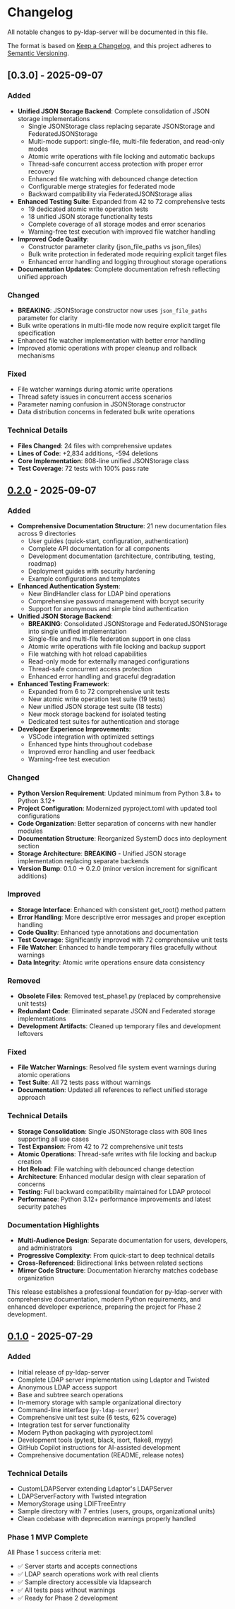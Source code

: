 # Changelog

All notable changes to py-ldap-server will be documented in this file.

The format is based on [Keep a Changelog](https://keepachangelog.com/en/1.0.0/),
and this project adheres to [Semantic Versioning](https://semver.org/spec/v2.0.0.html).

## [0.3.0] - 2025-09-07

### Added
- **Unified JSON Storage Backend**: Complete consolidation of JSON storage implementations
  - Single JSONStorage class replacing separate JSONStorage and FederatedJSONStorage
  - Multi-mode support: single-file, multi-file federation, and read-only modes
  - Atomic write operations with file locking and automatic backups
  - Thread-safe concurrent access protection with proper error recovery
  - Enhanced file watching with debounced change detection
  - Configurable merge strategies for federated mode
  - Backward compatibility via FederatedJSONStorage alias
- **Enhanced Testing Suite**: Expanded from 42 to 72 comprehensive tests
  - 19 dedicated atomic write operation tests
  - 18 unified JSON storage functionality tests
  - Complete coverage of all storage modes and error scenarios
  - Warning-free test execution with improved file watcher handling
- **Improved Code Quality**: 
  - Constructor parameter clarity (json_file_paths vs json_files)
  - Bulk write protection in federated mode requiring explicit target files
  - Enhanced error handling and logging throughout storage operations
- **Documentation Updates**: Complete documentation refresh reflecting unified approach

### Changed
- **BREAKING**: JSONStorage constructor now uses `json_file_paths` parameter for clarity
- Bulk write operations in multi-file mode now require explicit target file specification
- Enhanced file watcher implementation with better error handling
- Improved atomic operations with proper cleanup and rollback mechanisms

### Fixed
- File watcher warnings during atomic write operations
- Thread safety issues in concurrent access scenarios
- Parameter naming confusion in JSONStorage constructor
- Data distribution concerns in federated bulk write operations

### Technical Details
- **Files Changed**: 24 files with comprehensive updates
- **Lines of Code**: +2,834 additions, -594 deletions
- **Core Implementation**: 808-line unified JSONStorage class
- **Test Coverage**: 72 tests with 100% pass rate

## [0.2.0] - 2025-09-07

### Added
- **Comprehensive Documentation Structure**: 21 new documentation files across 9 directories
  - User guides (quick-start, configuration, authentication)
  - Complete API documentation for all components
  - Development documentation (architecture, contributing, testing, roadmap)
  - Deployment guides with security hardening
  - Example configurations and templates
- **Enhanced Authentication System**: 
  - New BindHandler class for LDAP bind operations
  - Comprehensive password management with bcrypt security
  - Support for anonymous and simple bind authentication
- **Unified JSON Storage Backend**: 
  - **BREAKING**: Consolidated JSONStorage and FederatedJSONStorage into single unified implementation
  - Single-file and multi-file federation support in one class
  - Atomic write operations with file locking and backup support
  - File watching with hot reload capabilities
  - Read-only mode for externally managed configurations
  - Thread-safe concurrent access protection
  - Enhanced error handling and graceful degradation
- **Enhanced Testing Framework**: 
  - Expanded from 6 to 72 comprehensive unit tests
  - New atomic write operation test suite (19 tests)
  - New unified JSON storage test suite (18 tests)
  - New mock storage backend for isolated testing
  - Dedicated test suites for authentication and storage
- **Developer Experience Improvements**:
  - VSCode integration with optimized settings
  - Enhanced type hints throughout codebase
  - Improved error handling and user feedback
  - Warning-free test execution

### Changed
- **Python Version Requirement**: Updated minimum from Python 3.8+ to Python 3.12+
- **Project Configuration**: Modernized pyproject.toml with updated tool configurations
- **Code Organization**: Better separation of concerns with new handler modules
- **Documentation Structure**: Reorganized SystemD docs into deployment section
- **Storage Architecture**: **BREAKING** - Unified JSON storage implementation replacing separate backends
- **Version Bump**: 0.1.0 → 0.2.0 (minor version increment for significant additions)

### Improved
- **Storage Interface**: Enhanced with consistent get_root() method pattern
- **Error Handling**: More descriptive error messages and proper exception handling
- **Code Quality**: Enhanced type annotations and documentation
- **Test Coverage**: Significantly improved with 72 comprehensive unit tests
- **File Watcher**: Enhanced to handle temporary files gracefully without warnings
- **Data Integrity**: Atomic write operations ensure data consistency

### Removed
- **Obsolete Files**: Removed test_phase1.py (replaced by comprehensive unit tests)
- **Redundant Code**: Eliminated separate JSON and Federated storage implementations
- **Development Artifacts**: Cleaned up temporary files and development leftovers

### Fixed
- **File Watcher Warnings**: Resolved file system event warnings during atomic operations
- **Test Suite**: All 72 tests pass without warnings
- **Documentation**: Updated all references to reflect unified storage approach

### Technical Details
- **Storage Consolidation**: Single JSONStorage class with 808 lines supporting all use cases
- **Test Expansion**: From 42 to 72 comprehensive unit tests
- **Atomic Operations**: Thread-safe writes with file locking and backup creation
- **Hot Reload**: File watching with debounced change detection
- **Architecture**: Enhanced modular design with clear separation of concerns
- **Testing**: Full backward compatibility maintained for LDAP protocol
- **Performance**: Python 3.12+ performance improvements and latest security patches

### Documentation Highlights
- **Multi-Audience Design**: Separate documentation for users, developers, and administrators
- **Progressive Complexity**: From quick-start to deep technical details
- **Cross-Referenced**: Bidirectional links between related sections
- **Mirror Code Structure**: Documentation hierarchy matches codebase organization

This release establishes a professional foundation for py-ldap-server with comprehensive documentation, modern Python requirements, and enhanced developer experience, preparing the project for Phase 2 development.

## [0.1.0] - 2025-07-29

### Added
- Initial release of py-ldap-server
- Complete LDAP server implementation using Ldaptor and Twisted
- Anonymous LDAP access support
- Base and subtree search operations
- In-memory storage with sample organizational directory
- Command-line interface (`py-ldap-server`)
- Comprehensive unit test suite (6 tests, 62% coverage)
- Integration test for server functionality
- Modern Python packaging with pyproject.toml
- Development tools (pytest, black, isort, flake8, mypy)
- GitHub Copilot instructions for AI-assisted development
- Comprehensive documentation (README, release notes)

### Technical Details
- CustomLDAPServer extending Ldaptor's LDAPServer
- LDAPServerFactory with Twisted integration
- MemoryStorage using LDIFTreeEntry
- Sample directory with 7 entries (users, groups, organizational units)
- Clean codebase with deprecation warnings properly handled

### Phase 1 MVP Complete
All Phase 1 success criteria met:
- ✅ Server starts and accepts connections
- ✅ LDAP search operations work with real clients
- ✅ Sample directory accessible via ldapsearch
- ✅ All tests pass without warnings
- ✅ Ready for Phase 2 development

[0.2.0]: https://github.com/evilerbender/py-ldap-server/releases/tag/v0.2.0
[0.1.0]: https://github.com/evilerbender/py-ldap-server/releases/tag/v0.1.0
